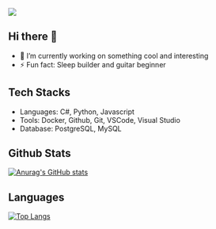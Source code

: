![](https://komarev.com/ghpvc/?username=Wyden13&color=brightgreen)
## Hi there 👋
- 🔭 I’m currently working on something cool and interesting 
- ⚡ Fun fact: Sleep builder and guitar beginner
## Tech Stacks
- Languages: C#, Python, Javascript
- Tools: Docker, Github, Git, VSCode, Visual Studio
- Database: PostgreSQL, MySQL

## Github Stats
[![Anurag's GitHub stats](https://github-readme-stats.vercel.app/api?username=Wyden13&theme=tokyonight)](https://github.com/Wyden13/github-readme-stats)
## Languages
[![Top Langs](https://github-readme-stats.vercel.app/api/top-langs/?username=Wyden13&theme=tokyonight)](https://github.com/Wyden13/github-readme-stats)

<!--
**Wyden13/Wyden13** is a ✨ _special_ ✨ repository because its `README.md` (this file) appears on your GitHub profile.

Here are some ideas to get you started:

- 🔭 I’m currently working on ...
- 🌱 I’m currently learning ...
- 🌱 I’m currently learning Software Development
- 👯 I’m looking to collaborate on ...
- 🤔 I’m looking for help with ...
- 💬 Ask me about ...
- 📫 How to reach me: ...
- 😄 Pronouns: ...
- ⚡ Fun fact: ...
-->

